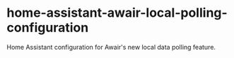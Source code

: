 # home-assistant-awair-local-polling-configuration
Home Assistant configuration for Awair's new local data polling feature.
